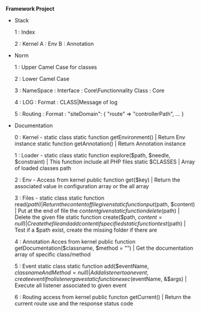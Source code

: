 **Framework Project**

* Stack 
    
    
    1 : Index
    
    2 : Kernel
        A : Env
        B : Annotation
    
    
* Norm


    1 : Upper Camel Case for classes
    
    2 : Lower Camel Case
    
    3 : NameSpace :
        Interface : Core\Functionnality
        Class : Core
        
    4 : LOG :
        Format : CLASS|Message of log
        
    5 : Routing :
        Format : 
            "siteDomain": {
                "route" => "controllerPath",
                ...
            }

* Documentation


    0 : Kernel -
        static class
        static function getEnvironment() | Return Env instance
        static function getAnnotation() | Return Annotation instance

    1 : Loader -
        static class
        static function explore($path, $needle, $constraint) | This function include all PHP files
        static $CLASSES | Array of loaded classes path
        
    2 : Env -
        Access from kernel
        public function get($key) | Return the associated value in configuration array or the all array
        
    3 : Files -
        static class
        static function read($path) | Return the content of file given
        static function put($path, $content) | Put at the end of file the $content given
        static function delete($path) | Delete the given file
        static function create($path, $content = null) | Create the file and add content if specified
        static function test($path) | Test if a $path exist, create the missing folder if there are
        
    4 : Annotation
        Acces from kernel
        public function getDocumentation($classname, $method = "") | Get the documentation array of specific class/method
        
    5 : Event
        static class
        static function add($eventName, $classnameAndMethod = null) | Add a listener to an event, create event if no listener gave
        static function exec($eventName, &$args) | Execute all listener associated to given event
        
    6 : Routing
        access from kernel
        public functon getCurrent() | Return the current route use and the response status code
        